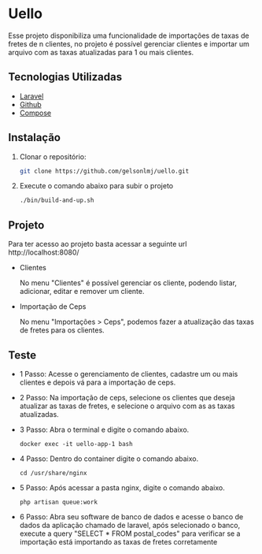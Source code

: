 Uello
===================================

Esse projeto disponibiliza uma funcionalidade de importações de taxas de fretes de n clientes, no projeto é possível gerenciar clientes e importar um arquivo com as taxas atualizadas para 1 ou mais clientes.

Tecnologias Utilizadas
----------------------

- [Laravel](https://laravel.com/)
- [Github](https://github.com/)
- [Compose](https://docs.docker.com/compose/)

Instalação
-----------

1. Clonar o repositório:

    ```sh
    git clone https://github.com/gelsonlmj/uello.git
    ```

2. Execute o comando abaixo para subir o projeto

    ```sh
    ./bin/build-and-up.sh
    ```

Projeto
--------------

Para ter acesso ao projeto basta acessar a seguinte url http://localhost:8080/

- Clientes

    No menu "Clientes" é possível gerenciar os cliente, podendo listar, adicionar, editar e remover um cliente.

- Importação de Ceps

    No menu "Importações > Ceps", podemos fazer a atualização das taxas de fretes para os clientes.


Teste
--------------

- 1 Passo: Acesse o gerenciamento de clientes, cadastre um ou mais clientes e depois vá para a importação de ceps.

- 2 Passo: Na importação de ceps, selecione os clientes que deseja atualizar as taxas de fretes, e selecione o arquivo com as as taxas atualizadas.

- 3 Passo: Abra o terminal e digite o comando abaixo.
    ```
    docker exec -it uello-app-1 bash
    ```
- 4 Passo: Dentro do container digite o comando abaixo.
    ```
    cd /usr/share/nginx
    ```

- 5 Passo: Após acessar a pasta nginx, digite o comando abaixo.
    ```
    php artisan queue:work
    ```

- 6 Passo: Abra seu software de banco de dados e acesse o banco de dados da aplicação chamado de laravel, após selecionado o banco, execute a query "SELECT * FROM postal_codes" para verificar se a importação está importando as taxas de fretes corretamente 
